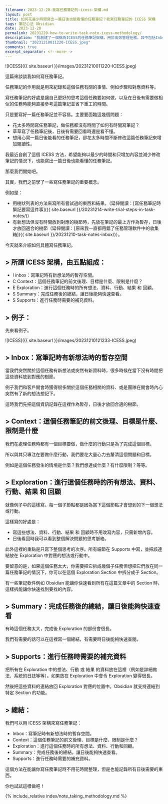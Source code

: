 ```yaml
---
filename: 2023-12-20-我寫任務筆記的-icess-架構.md
layout: post
title: 如何花最少時間寫出一篇日後也能看懂的任務筆記？我寫任務筆記的 ICESS 架構
tags: 筆記心法 Obsidian
date: 2023-12-20
permalink: 20231220-how-to-write-task-note-icess-methodology/
description: "我創建了一個稱為ICESS的任務筆記架構，用於高效管理任務。其中包括Inbox（新想法暫存）、Context（任務背景和目標）、Exploration（探索過程記錄）、Summary（任務總結）和Supports（補充資料）。這個架構幫助我記錄任務進展，無需花費額外時間整理，並能快速回顧關鍵信息。"
thumbnail: "20231210011220-ICESS.jpeg"
comments: true
excerpt_separator: <!--more-->
---
```


![ICESS]({{ site.baseurl }}/images/20231210011220-ICESS.jpeg)

這篇來談談我如何寫任務筆記。

任務筆記的作用就是用來紀錄和這個任務有關的事情、例如步驟和對應資料等。

寫任務筆記的好處是讓自己更好的思考這個任務要如何做，以及在日後有需要做相似的任務時能夠直接參考這篇筆記並省下重工的時間。

只是要寫好一篇任務筆記並不容易。主要要面臨這幾個問題：

- 花太多時間寫任務筆記，做任務都沒有時間了如何有時間寫筆記？
- 草草寫了任務筆記後，日後有需要回看時還是看不懂。
- 想用心寫一篇日後能看的任務筆記，卻花太多時間不斷修改這篇任務筆記來增加閱讀性。

我最近自創了這個 ICESS 方法，希望能夠以最少的時間和只增加內容並減少修改筆記的情況下，也能寫出一篇日後也能看懂的任務筆記。

那麼我們開始吧。

<!--more-->

其實，我們之前學了一些寫任務筆記的重要概念。

例如是：

- 用樹狀列表的方法來寫所有嘗試過的東西和結果。（延伸閱讀：[寫任務筆記時緊記要寫這件事]({{ site.baseurl }}/20231214-write-trial-steps-in-task-notes/)）
- 有新想法但沒有時間放到對應的樹節時，先放在筆記的最上方作為暫存，日後才放回適合的樹節（延伸閱讀：[原來我一直都用錯了任務管理軟件中的收集箱]({{ site.baseurl }}/20231210-task-notes-inbox/)）。

今天就來介紹如何具體寫任務筆記。

## > 所謂 ICESS 架構，由五點組成：

- I inbox：寫筆記時有新想法時的暫存空間。
- C Context：這個任務筆記的前文後理、目標是什麼、限制是什麼？
- E Exploration：進行這個任務時的所有想法、資料、行動、結果 和 回顧。
- S Summary：完成任務後的總結，讓日後能夠快速查看。
- S Supports：進行任務時需要的補充資料。

## > 例子：

先來看例子。

![ICESS]({{ site.baseurl }}/images/20231210121233-ICESS.jpeg)

## > Inbox：寫筆記時有新想法時的暫存空間

當我們突然關於這個任務有新想法或突然有新資料時，很多時候在當下沒有時間把這些資料放到對應的樹節。

例子我們和客戶開會時獲得很多關於這個任務相關的資料、或是團隊在開會時內心突然有了新的想法想記下。

這時我們先把這個資訊記錄在這裡作為暫存，日後才放回合適的樹節。
## > Context：這個任務筆記的前文後理、目標是什麼、限制是什麼

我們在處理任務時都有一個目標要做，做什麼的行動只是為了完成這個目標。

所以與其只專注在要做什麼行動，我們要花大量心力去釐清這個問題和目標。

例如是這個任務發生的情境是什麼？我們想達成什麼？有什麼限制？等等。

## > Exploration：進行這個任務時的所有想法、資料、行動、結果 和 回顧

就像例子中的這樣寫。每一個子節點都是因為當下這個節點才會想到的下一個想法或行動。

這樣寫的好處是：

- 寫這些想法、資料、行動、結果 和 回顧時不用改寫內容，只需新增內容。
- 日後看回時我可以看到整個解決問題的思考脈絡。

此外這裡的重點是只寫下整個思考的次序。所有細節在 Supports 中寫，並把該連結放在 Exploration 中對應的想法或行動中。

要留意的是，如果這個任務太大，你需要把它拆成幾個子任務但想把它們放在同一篇任務筆記的情況下，你可以在這個 Exploration Section 中拆分成子 Section。

有一些筆記軟件例如 Obsidian 能讓你快速看到所有在這篇文章中的 Section 時，這樣拆能讓你快速找到要找的內容。

## > Summary：完成任務後的總結，讓日後能夠快速查看

有時這個任務太大，完成後 Exploration 的部份會很長。

我們有需要的話可以在這裡寫一個總結，有需要時日後能夠快速查閱。

## > Supports：進行任務時需要的補充資料

把所有在 Exploration 中的想法、行動 或 結果 的資料放在這裡（例如是詳細做法、系統的日誌等等）。如果放在 Exploration 中會令 Exploration 變得很長。

然後把這些資料的連結放回 Exploration 對應的位置中。Obsidian 就支持連結到特定 Section 的功能。


## > 總結：

我們可以用 ICESS 架構來寫任務筆記：

- Inbox：寫筆記時有新想法時的暫存空間。
- Context：這個任務筆記的前文後理、目標是什麼、限制是什麼？
- Exploration：進行這個任務時的所有想法、資料、行動和回顧。
- Summary：完成任務後的總結，讓日後能夠快速查看。
- Supports：進行任務時需要的補充資料。

這個方法在能讓你寫任務筆記時不用花時間整理，但是也能記錄所有日後需要的東西。

你也試試這樣做吧！


<!-- Meta Summary -->
<!--
我創建了一個稱為ICESS的任務筆記架構，用於高效管理任務。其中包括Inbox（新想法暫存）、Context（任務背景和目標）、Exploration（探索過程記錄）、Summary（任務總結）和Supports（補充資料）。這個架構幫助我記錄任務進展，無需花費額外時間整理，並能快速回顧關鍵信息。
-->


{% include_relative index/note_taking_methodology.md %}



<!--
- [如何花最少時間寫出一篇日後也能看懂的任務筆記？我寫任務筆記的 ICESS 架構]({{ site.baseurl }}/20231220-how-to-write-task-note-icess-methodology/)
-->
